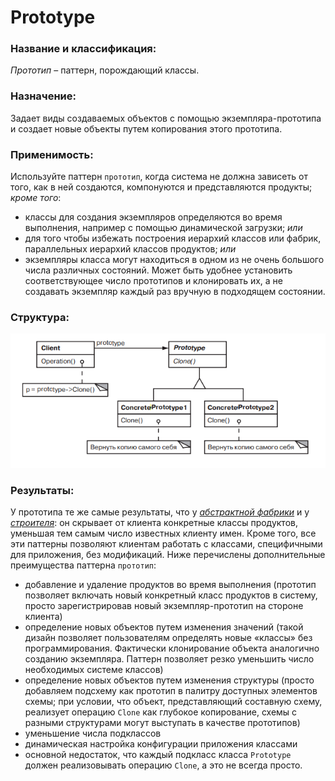 # Prototype

### Название и классификация:
_Прототип_ – паттерн, порождающий классы.

### Назначение:
Задает виды создаваемых объектов с помощью экземпляра-прототипа и создает новые объекты путем копирования этого прототипа.

### Применимость:
Используйте паттерн `прототип`, когда система не должна зависеть от того, как в ней создаются, компонуются и представляются продукты; _кроме того_:
*	классы для создания экземпляров определяются во время выполнения, например с помощью динамической загрузки; _или_
*	для того чтобы избежать построения иерархий классов или фабрик, параллельных иерархий классов продуктов; _или_
*	экземпляры класса могут находиться в одном из не очень большого числа различных состояний. Может быть удобнее установить соответствующее число прототипов и клонировать их, а не создавать экземпляр каждый раз вручную в подходящем состоянии.

### Структура: 
![structure.png](structure.png)

### Результаты:
У прототипа те же самые результаты, что у [_абстрактной фабрики_](https://github.com/a1sarpi/Patterns/tree/main/AbstractFactory) и у [_строителя_](https://github.com/a1sarpi/Patterns/tree/main/Builder): он скрывает от клиента конкретные классы продуктов, уменьшая тем самым число известных клиенту имен. Кроме того, все эти паттерны позволяют клиентам работать с классами, специфичными для приложения, без модификаций.
Ниже перечислены дополнительные преимущества паттерна `прототип`:
*	добавление и удаление продуктов во время выполнения (прототип позволяет включать новый конкретный класс продуктов в систему, просто зарегистрировав новый экземпляр-прототип на стороне клиента)
*	определение новых объектов путем изменения значений (такой дизайн позволяет пользователям определять новые «классы» без программирования. Фактически клонирование объекта аналогично созданию экземпляра. Паттерн позволяет резко уменьшить число необходимых системе классов)
*	определение новых объектов путем изменения структуры (просто добавляем подсхему как прототип в палитру доступных элементов схемы; при условии, что объект, представляющий составную схему, реализует операцию `Clone` как глубокое копирование, схемы с разными структурами могут выступать в качестве прототипов)
*	уменьшение числа подклассов
*	динамическая настройка конфигурации приложения классами
*	основной недостаток, что каждый подкласс класса `Prototype` должен реализовывать операцию `Clone`, а это не всегда просто. 
